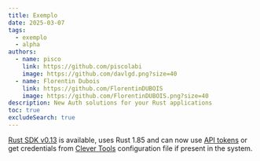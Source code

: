 ```yaml
---
title: Exemplo
date: 2025-03-07
tags:
  - exemplo
  - alpha
authors:
  - name: pisco
    link: https://github.com/piscolabi
    image: https://github.com/davlgd.png?size=40
  - name: Florentin Dubois
    link: https://github.com/FlorentinDUBOIS
    image: https://github.com/FlorentinDUBOIS.png?size=40
description: New Auth solutions for your Rust applications
toc: true
excludeSearch: true
---
```


[Rust SDK v0.13](https://github.com/CleverCloud/clevercloud-sdk-rust/releases/tag/v0.13.1) is available, uses Rust 1.85 and can now use [API tokens](https://www.clever-cloud.com/developers/api/howto/) or get credentials from [Clever Tools](https://github.com/CleverCloud/clever-tools/) configuration file if present in the system.
